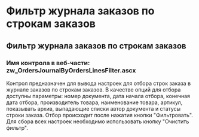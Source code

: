 ﻿---
description: 2.4.7
---
# Фильтр журнала заказов по строкам заказов
## Фильтр журнала заказов по строкам заказов
### Имя контрола в веб-части: zw_OrdersJournalByOrdersLinesFilter.ascx
Контрол предназначен для вывода настроек для отбора строк заказа в журнале заказов по строкам заказов.
В качестве опций для отбора доступны параметры: номер документа, дата начала отбора, конечная дата отбора, производитель товара, наименование товара, артикул, показывать архив, выпадающие списки автор документа и статусы строки заказа.
Отбор происходит после нажатия кнопки "Фильтровать".
Для сбора всех настроек необходимо использовать кнопку "Очистить фильтр".
